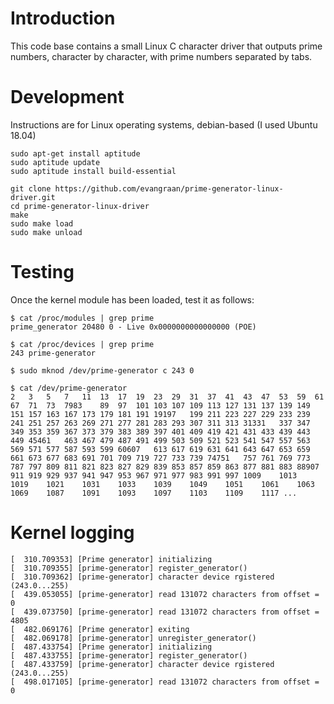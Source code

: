 # Introduction

This code base contains a small Linux C character driver that outputs prime numbers, character by character, with prime numbers separated by tabs.

# Development

Instructions are for Linux operating systems, debian-based (I used Ubuntu 18.04)

```
sudo apt-get install aptitude
sudo aptitude update
sudo aptitude install build-essential

git clone https://github.com/evangraan/prime-generator-linux-driver.git
cd prime-generator-linux-driver
make
sudo make load
sudo make unload
```

# Testing

Once the kernel module has been loaded, test it as follows:

```
$ cat /proc/modules | grep prime
prime_generator 20480 0 - Live 0x0000000000000000 (POE)

$ cat /proc/devices | grep prime
243 prime-generator

$ sudo mknod /dev/prime-generator c 243 0

$ cat /dev/prime-generator
2	3	5	7	11	13	17	19	23	29	31	37	41	43	47	53	59	61	67	71	73	7983	89	97	101	103	107	109	113	127	131	137	139	149	151	157	163	167	173	179	181	191	19197	199	211	223	227	229	233	239	241	251	257	263	269	271	277	281	283	293	307	311	313	31331	337	347	349	353	359	367	373	379	383	389	397	401	409	419	421	431	433	439	443	449	45461	463	467	479	487	491	499	503	509	521	523	541	547	557	563	569	571	577	587	593	599	60607	613	617	619	631	641	643	647	653	659	661	673	677	683	691	701	709	719	727	733	739	74751	757	761	769	773	787	797	809	811	821	823	827	829	839	853	857	859	863	877	881	883	88907	911	919	929	937	941	947	953	967	971	977	983	991	997	1009	1013	1019	1021	1031	1033	1039	1049	1051	1061	1063	1069	1087	1091	1093	1097	1103	1109	1117 ...
```

# Kernel logging

```
[  310.709353] [Prime generator] initializing
[  310.709355] [prime-generator] register_generator()
[  310.709362] [prime-generator] character device rgistered (243.0...255)
[  439.053055] [prime-generator] read 131072 characters from offset = 0
[  439.073750] [prime-generator] read 131072 characters from offset = 4805
[  482.069176] [Prime generator] exiting
[  482.069178] [prime-generator] unregister_generator()
[  487.433754] [Prime generator] initializing
[  487.433755] [prime-generator] register_generator()
[  487.433759] [prime-generator] character device rgistered (243.0...255)
[  498.017105] [prime-generator] read 131072 characters from offset = 0
```
